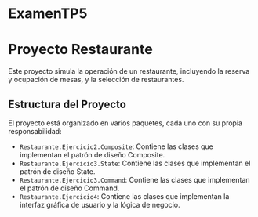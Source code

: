 # ExamenTP5

# Proyecto Restaurante

Este proyecto simula la operación de un restaurante, incluyendo la reserva y ocupación de mesas, y la selección de restaurantes.

## Estructura del Proyecto

El proyecto está organizado en varios paquetes, cada uno con su propia responsabilidad:

- `Restaurante.Ejercicio2.Composite`: Contiene las clases que implementan el patrón de diseño Composite.
- `Restaurante.Ejercicio3.State`: Contiene las clases que implementan el patrón de diseño State.
- `Restaurante.Ejercicio3.Command`: Contiene las clases que implementan el patrón de diseño Command.
- `Restaurante.Ejercicio4`: Contiene las clases que implementan la interfaz gráfica de usuario y la lógica de negocio.

